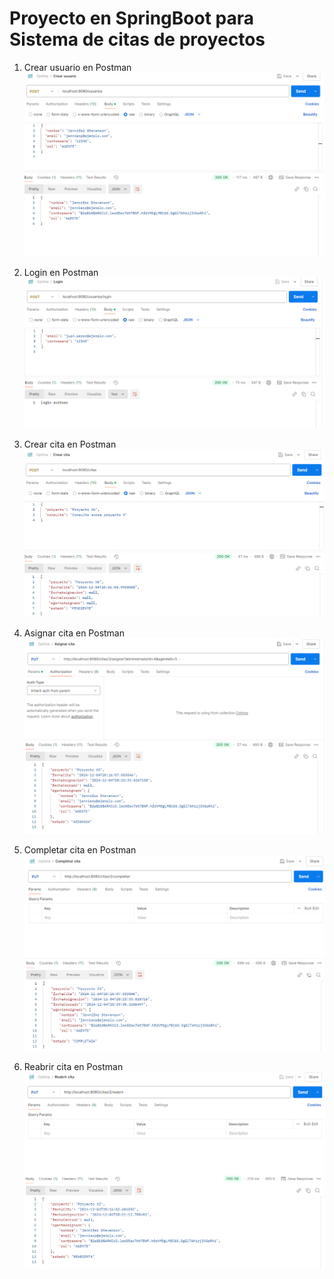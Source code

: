 # Proyecto en SpringBoot para Sistema de citas de proyectos
1. Crear usuario en Postman
![1](imgs/1.PNG)

2. Login en Postman
![2](imgs/2.PNG)

3. Crear cita en Postman
![3](imgs/3.PNG)

4. Asignar cita en Postman
![4](imgs/4.PNG)

5. Completar cita en Postman
![5](imgs/5.PNG)

6. Reabrir cita en Postman
![6](imgs/6.PNG)
